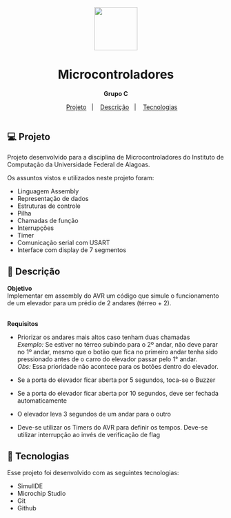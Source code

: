 <div align="center">

<img src="https://github.com/julianakcm1/Microcontrollers/assets/54086293/87d97993-e9fd-4dc4-a664-935755806701" width="100" height="100">

# Microcontroladores <br>
**Grupo C**<br>

</div>

<p align="center">
  &nbsp;&nbsp;&nbsp;&nbsp;&nbsp;&nbsp;&nbsp;<a href="#-project">Projeto</a>&nbsp;&nbsp;&nbsp;|&nbsp;&nbsp;&nbsp;
  <a href="#-description">Descrição</a>&nbsp;&nbsp;&nbsp;|&nbsp;&nbsp;&nbsp;
  <a href="#-tech">Tecnologias</a><br><br>
</p>

<div id="-project">

## :computer: Projeto

Projeto desenvolvido para a disciplina de Microcontroladores do Instituto de Computação da Universidade Federal de Alagoas.

Os assuntos vistos e utilizados neste projeto foram:
  
- Linguagem Assembly
- Representação de dados
- Estruturas de controle
- Pilha
- Chamadas de função
- Interrupções
- Timer
- Comunicação serial com USART
- Interface com display de 7 segmentos

</div>

<div id="-description">

## :page_facing_up: Descrição

**Objetivo**<br>
Implementar em assembly do AVR um código que simule o funcionamento de um elevador para um prédio de 2 andares (térreo + 2).<br><br>

**Requisitos**<br>
- Priorizar os andares mais altos caso tenham duas chamadas<br>
*Exemplo:* Se estiver no térreo subindo para o 2º andar, não deve parar no 1º andar, mesmo que o botão que fica no primeiro andar tenha sido pressionado antes de o carro do elevador passar pelo 1° andar.<br>
*Obs:* Essa prioridade não acontece para os botões dentro do elevador.<br>

- Se a porta do elevador ficar aberta por 5 segundos, toca-se o Buzzer
- Se a porta do elevador ficar aberta por 10 segundos, deve ser fechada automaticamente
- O elevador leva 3 segundos de um andar para o outro
- Deve-se utilizar os Timers do AVR para definir os tempos. Deve-se utilizar interrupção ao invés de verificação de flag
  
</div>

<div id="-tech">

## :rocket: Tecnologias

Esse projeto foi desenvolvido com as seguintes tecnologias:

- SimulIDE 
- Microchip Studio
- Git
- Github

</div>
